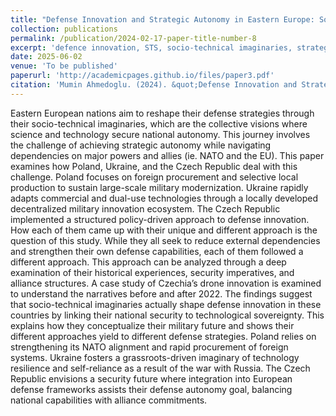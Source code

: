 ```yaml
---
title: "Defense Innovation and Strategic Autonomy in Eastern Europe: Socio-Technical Imaginaries and Security Narratives in Poland, Ukraine, and the Czech Republic"
collection: publications
permalink: /publication/2024-02-17-paper-title-number-8
excerpt: 'defence innovation, STS, socio-technical imaginaries, strategic autonomy, europe'
date: 2025-06-02
venue: 'To be published'
paperurl: 'http://academicpages.github.io/files/paper3.pdf'
citation: 'Mumin Ahmedoglu. (2024). &quot;Defense Innovation and Strategic Autonomy in Eastern Europe: Socio-Technical Imaginaries and Security Narratives in Poland, Ukraine, and the Czech Republic.&quot; <i> - </i>.'
---
```


Eastern European nations aim to reshape their defense strategies through their socio-technical imaginaries, which are the collective visions where science and technology secure national autonomy. This journey involves the challenge of achieving strategic autonomy while navigating dependencies on major powers and allies (ie. NATO and the EU). This paper examines how Poland, Ukraine, and the Czech Republic deal with this challenge. Poland focuses on foreign procurement and selective local production to sustain large-scale military modernization. Ukraine rapidly adapts commercial and dual-use technologies through a locally developed decentralized military innovation ecosystem. The Czech Republic implemented a structured policy-driven approach to defense innovation. How each of them came up with their unique and different approach is the question of this study. While they all seek to reduce external dependencies and strengthen their own defense capabilities, each of them followed a different approach. This approach can be analyzed through a deep examination of their historical experiences, security imperatives, and alliance structures. A case study of Czechia’s drone innovation is examined to understand the narratives before and after 2022. The findings suggest that socio-technical imaginaries actually shape defense innovation in these countries by linking their national security to technological sovereignty. This explains how they conceptualize their military future and shows their different approaches yield to different defense strategies. Poland relies on strengthening its NATO alignment and rapid procurement of foreign systems. Ukraine fosters a grassroots-driven imaginary of technology resilience and self-reliance as a result of the war with Russia. The Czech Republic envisions a security future where integration into European defense frameworks assists their defense autonomy goal, balancing national capabilities with alliance commitments.
